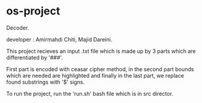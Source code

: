 # os-project 
Decoder.

developer : Amirmahdi Chiti, Majid Dareini.

This project recieves an input .txt file which is made up by 3 parts which are differentiated by '###'.

First part is encoded with ‫‪ceasar‬‬ ‫‪cipher‬‬ method, in the second part bounds which are needed are highlighted and finally in the last part, we replace found substrings with '$' signs.

To run the project, run the 'run.sh' bash file which is in src director.
